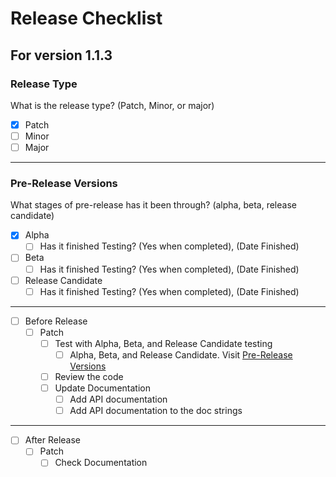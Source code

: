 # Release Checklist

## For version 1.1.3

### Release Type

What is the release type? (Patch, Minor, or major)

- [x] Patch
- [ ] Minor
- [ ] Major

---

### Pre-Release Versions

What stages of pre-release has it been through? (alpha, beta, release candidate)

- [x] Alpha
  - [ ] Has it finished Testing? (Yes when completed), (Date Finished)
- [ ] Beta
  - [ ] Has it finished Testing? (Yes when completed), (Date Finished)
- [ ] Release Candidate
  - [ ] Has it finished Testing? (Yes when completed), (Date Finished)

---



- [ ] Before Release
  - [ ] Patch
    - [ ] Test with Alpha, Beta, and Release Candidate testing
      - [ ] Alpha, Beta, and Release Candidate. Visit [Pre-Release Versions](https://github.com/Arcader717/Async-DisOAuth2/blob/main/Release-Todo.md#pre-release-versions) 
    - [ ] Review the code
    - [ ] Update Documentation
      - [ ] Add API documentation
      - [ ] Add API documentation to the doc strings
<!---
  - [ ] Minor
    - [ ] Review the code
    - [ ] Update Documentation
      - [ ] Make new Guide off of new features
      - [ ] Add api documentation
      - [ ] Add api documentation to the doc strings
      - [ ] Goal is to not have to depreceate
  - [ ] Major  
    - [ ] Review the code
    - [ ] Update Documentation
      - [ ] Make New guide off of new features
      - [ ] Reconstruct previous guides
      - [ ] Add api documentation
      - [ ] Add api documentation to the doc strings
      - [ ] Depreceate, if you must
--->

---

- [ ] After Release
  - [ ] Patch
    - [ ] Check Documentation
<!---  - [ ] Minor
    - [ ] Check Documentation 
  - [ ] Major
    - [ ] Check Documentation
--->
